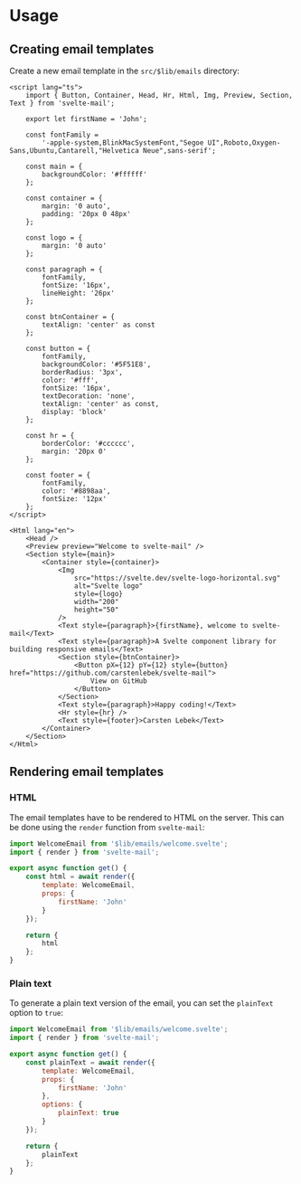 # Usage

## Creating email templates

Create a new email template in the `src/$lib/emails` directory:

```svelte title="src/$lib/emails/welcome.svelte"|copy
<script lang="ts">
	import { Button, Container, Head, Hr, Html, Img, Preview, Section, Text } from 'svelte-mail';

	export let firstName = 'John';

	const fontFamily =
		'-apple-system,BlinkMacSystemFont,"Segoe UI",Roboto,Oxygen-Sans,Ubuntu,Cantarell,"Helvetica Neue",sans-serif';

	const main = {
		backgroundColor: '#ffffff'
	};

	const container = {
		margin: '0 auto',
		padding: '20px 0 48px'
	};

	const logo = {
		margin: '0 auto'
	};

	const paragraph = {
		fontFamily,
		fontSize: '16px',
		lineHeight: '26px'
	};

	const btnContainer = {
		textAlign: 'center' as const
	};

	const button = {
		fontFamily,
		backgroundColor: '#5F51E8',
		borderRadius: '3px',
		color: '#fff',
		fontSize: '16px',
		textDecoration: 'none',
		textAlign: 'center' as const,
		display: 'block'
	};

	const hr = {
		borderColor: '#cccccc',
		margin: '20px 0'
	};

	const footer = {
		fontFamily,
		color: '#8898aa',
		fontSize: '12px'
	};
</script>

<Html lang="en">
	<Head />
	<Preview preview="Welcome to svelte-mail" />
	<Section style={main}>
		<Container style={container}>
			<Img
				src="https://svelte.dev/svelte-logo-horizontal.svg"
				alt="Svelte logo"
				style={logo}
				width="200"
				height="50"
			/>
			<Text style={paragraph}>{firstName}, welcome to svelte-mail</Text>
			<Text style={paragraph}>A Svelte component library for building responsive emails</Text>
			<Section style={btnContainer}>
				<Button pX={12} pY={12} style={button} href="https://github.com/carstenlebek/svelte-mail">
					View on GitHub
				</Button>
			</Section>
			<Text style={paragraph}>Happy coding!</Text>
			<Hr style={hr} />
			<Text style={footer}>Carsten Lebek</Text>
		</Container>
	</Section>
</Html>
```

## Rendering email templates

### HTML

The email templates have to be rendered to HTML on the server. This can be done using the `render` function from `svelte-mail`:

```js title="src/routes/send-welcome-email/+server.ts"|copy
import WelcomeEmail from '$lib/emails/welcome.svelte';
import { render } from 'svelte-mail';

export async function get() {
	const html = await render({
		template: WelcomeEmail,
		props: {
			firstName: 'John'
		}
	});

	return {
		html
	};
}
```

### Plain text

To generate a plain text version of the email, you can set the `plainText` option to `true`:

```js title="src/routes/send-welcome-email/+server.ts"|copy
import WelcomeEmail from '$lib/emails/welcome.svelte';
import { render } from 'svelte-mail';

export async function get() {
	const plainText = await render({
		template: WelcomeEmail,
		props: {
			firstName: 'John'
		},
		options: {
			plainText: true
		}
	});

	return {
		plainText
	};
}
```
